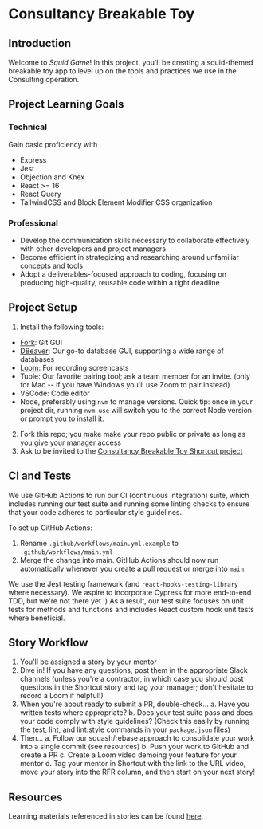 # Consultancy Breakable Toy

## Introduction

Welcome to _Squid Game_! In this project, you'll be creating a squid-themed breakable toy app to level up on the tools and practices we use in the Consulting operation.

## Project Learning Goals

### Technical

Gain basic proficiency with

- Express
- Jest
- Objection and Knex
- React >= 16
- React Query
- TailwindCSS and Block Element Modifier CSS organization

### Professional

- Develop the communication skills necessary to collaborate effectively with other developers and project managers
- Become efficient in strategizing and researching around unfamiliar concepts and tools
- Adopt a deliverables-focused approach to coding, focusing on producing high-quality, reusable code within a tight deadline

## Project Setup

1. Install the following tools:

- [Fork](https://git-fork.com): Git GUI
- [DBeaver](https://dbeaver.io): Our go-to database GUI, supporting a wide range of databases
- [Loom](https://www.loom.com): For recording screencasts
- Tuple: Our favorite pairing tool; ask a team member for an invite. (only for Mac -- if you have Windows you'll use Zoom to pair instead)
- VSCode: Code editor
- Node, preferably using `nvm` to manage versions. Quick tip: once in your project dir, running `nvm use` will switch you to the correct Node version or prompt you to install it.

2. Fork this repo; you make make your repo public or private as long as you give your manager access
3. Ask to be invited to the [Consultancy Breakable Toy Shortcut project](https://app.shortcut.com/consultancybreakabletoy)

## CI and Tests

We use GitHub Actions to run our CI (continuous integration) suite, which includes running our test suite and running some linting checks to ensure that your code adheres to particular style guidelines.

To set up GitHub Actions:

1. Rename `.github/workflows/main.yml.example` to `.github/workflows/main.yml`
2. Merge the change into main. GitHub Actions should now run automatically whenever you create a pull request or merge into `main`.

We use the Jest testing framework (and `react-hooks-testing-library` where necessary). We aspire to incorporate Cypress for more end-to-end TDD, but we're not there yet :) As a result, our test suite focuses on unit tests for methods and functions and includes React custom hook unit tests where beneficial.

## Story Workflow

1. You'll be assigned a story by your mentor
2. Dive in! If you have any questions, post them in the appropriate Slack channels (unless you're a contractor, in which case you should post questions in the Shortcut story and tag your manager; don't hesitate to record a Loom if helpful!)
3. When you're about ready to submit a PR, double-check...
   a. Have you written tests where appropriate?
   b. Does your test suite pass and does your code comply with style guidelines? (Check this easily by running the test, lint, and lint:style commands in your `package.json` files)
4. Then...
   a. Follow our squash/rebase approach to consolidate your work into a single commit (see resources)
   b. Push your work to GitHub and create a PR
   c. Create a Loom video demoing your feature for your mentor
   d. Tag your mentor in Shortcut with the link to the URL video, move your story into the RFR column, and then start on your next story!

## Resources

Learning materials referenced in stories can be found [here](./learningResources/index.md).
